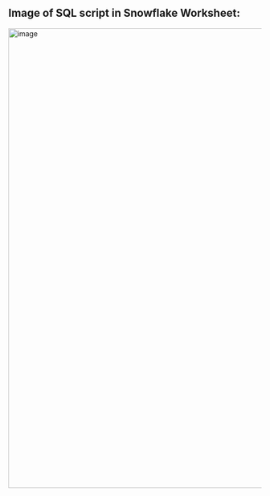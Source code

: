 
## Image of SQL script in Snowflake Worksheet:

<img width="1865" height="915" alt="image" src="https://github.com/user-attachments/assets/444bb5e3-7404-4c8f-a252-07d389edf3d9" />
